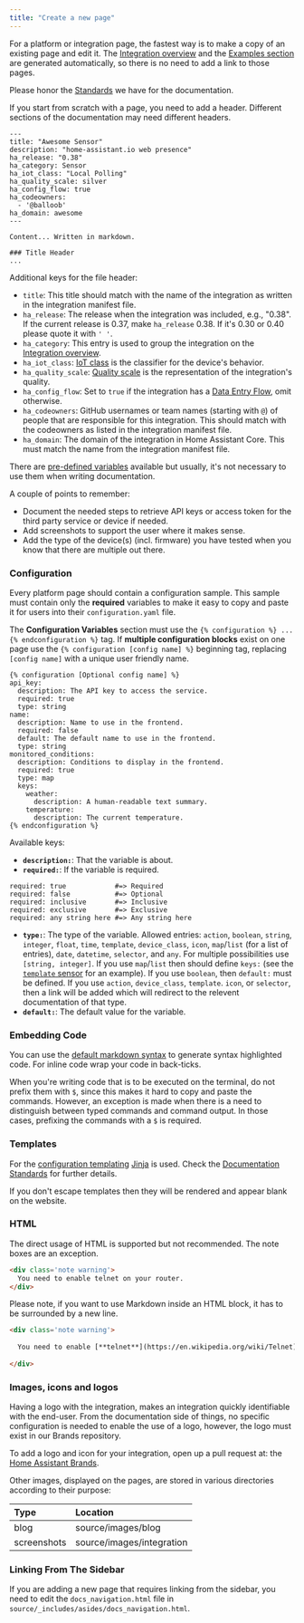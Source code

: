 ```yaml
---
title: "Create a new page"
---
```


For a platform or integration page, the fastest way is to make a copy of an existing page and edit it. The [Integration overview](https://www.home-assistant.io/integrations/) and the [Examples section](https://www.home-assistant.io/cookbook/) are generated automatically, so there is no need to add a link to those pages.

Please honor the [Standards](documenting/standards.md) we have for the documentation.

If you start from scratch with a page, you need to add a header. Different sections of the documentation may need different headers.

```text
---
title: "Awesome Sensor"
description: "home-assistant.io web presence"
ha_release: "0.38"
ha_category: Sensor
ha_iot_class: "Local Polling"
ha_quality_scale: silver
ha_config_flow: true
ha_codeowners:
  - '@balloob'
ha_domain: awesome
---

Content... Written in markdown.

### Title Header
...
```

Additional keys for the file header:

- `title`: This title should match with the name of the integration as written in the integration manifest file.
- `ha_release`: The release when the integration was included, e.g., "0.38". If the current release is 0.37, make `ha_release` 0.38. If it's 0.30 or 0.40 please quote it with `' '`.
- `ha_category`: This entry is used to group the integration on the [Integration overview](https://www.home-assistant.io/integrations/).
- `ha_iot_class`: [IoT class](https://www.home-assistant.io/blog/2016/02/12/classifying-the-internet-of-things) is the classifier for the device's behavior.
- `ha_quality_scale`: [Quality scale](https://www.home-assistant.io/docs/quality_scale/) is the representation of the integration's quality.
- `ha_config_flow`: Set to `true` if the integration has a [Data Entry Flow](/data_entry_flow_index.md), omit otherwise.
- `ha_codeowners`: GitHub usernames or team names (starting with `@`) of people that are responsible for this integration. This should match with the codeowners as listed in the integration manifest file.
- `ha_domain`: The domain of the integration in Home Assistant Core. This must match the name from the integration manifest file.

There are [pre-defined variables](https://jekyllrb.com/docs/variables/) available but usually, it's not necessary to use them when writing documentation.

A couple of points to remember:

- Document the needed steps to retrieve API keys or access token for the third party service or device if needed.
- Add screenshots to support the user where it makes sense.
- Add the type of the device(s) (incl. firmware) you have tested when you know that there are multiple out there.

### Configuration

Every platform page should contain a configuration sample. This sample must contain only the **required** variables to make it easy to copy and paste it for users into their `configuration.yaml` file.

The **Configuration Variables** section must use the `{% configuration %} ... {% endconfiguration %}` tag. If **multiple configuration blocks** exist on one page use the `{% configuration [config name] %}` beginning tag, replacing `[config name]` with a unique user friendly name.

```text
{% configuration [Optional config name] %}
api_key:
  description: The API key to access the service.
  required: true
  type: string
name:
  description: Name to use in the frontend.
  required: false
  default: The default name to use in the frontend.
  type: string
monitored_conditions:
  description: Conditions to display in the frontend.
  required: true
  type: map
  keys:
    weather:
      description: A human-readable text summary.
    temperature:
      description: The current temperature.
{% endconfiguration %}
```

Available keys:

- **`description:`**: That the variable is about.
- **`required:`**: If the variable is required.

```text
required: true            #=> Required
required: false           #=> Optional
required: inclusive       #=> Inclusive
required: exclusive       #=> Exclusive
required: any string here #=> Any string here
```

- **`type:`**: The type of the variable. Allowed entries: `action`, `boolean`, `string`, `integer`, `float`, `time`, `template`, `device_class`, `icon`, `map`/`list` (for a list of entries), `date`, `datetime`, `selector`, and `any`. For multiple possibilities use `[string, integer]`. If you use `map`/`list` then should define `keys:` (see the [`template` sensor](https://www.home-assistant.io/components/sensor.template/) for an example). If you use `boolean`, then `default:` must be defined. If you use `action`, `device_class`, `template`. `icon`, or `selector`, then a link will be added which will redirect to the relevent documentation of that type.
- **`default:`**: The default value for the variable.

### Embedding Code

You can use the [default markdown syntax](https://github.com/adam-p/markdown-here/wiki/Markdown-Cheatsheet#code) to generate syntax highlighted code. For inline code wrap your code in back-ticks.

When you're writing code that is to be executed on the terminal, do not prefix them with `$`, since this makes it hard to copy and paste the commands. However, an exception is made when there is a need to distinguish between typed commands and command output. In those cases, prefixing the commands with a `$` is required.

### Templates

For the [configuration templating](https://www.home-assistant.io/docs/configuration/templating/) [Jinja](http://jinja.pocoo.org/) is used. Check the [Documentation Standards](documenting/standards.md) for further details.

If you don't escape templates then they will be rendered and appear blank on the website.

### HTML

The direct usage of HTML is supported but not recommended. The note boxes are an exception.

```html
<div class='note warning'>
  You need to enable telnet on your router.
</div>
```

Please note, if you want to use Markdown inside an HTML block, it has to be surrounded by a new line.

```html
<div class='note warning'>
  
  You need to enable [**telnet**](https://en.wikipedia.org/wiki/Telnet) on your router.
  
</div>
```

### Images, icons and logos

Having a logo with the integration, makes an integration quickly identifiable with the end-user.
From the documentation side of things, no specific configuration is needed to enable the use of a logo,
however, the logo must exist in our Brands repository.

To add a logo and icon for your integration, open up a pull request at: the [Home Assistant Brands](https://github.com/home-assistant/brands).

Other images, displayed on the pages, are stored in various directories according to their purpose:

| Type        | Location                       |
| :---------- | :----------------------------- |
| blog        | source/images/blog             |
| screenshots | source/images/integration      |

### Linking From The Sidebar

If you are adding a new page that requires linking from the sidebar, you need to edit the `docs_navigation.html` file in `source/_includes/asides/docs_navigation.html`.
